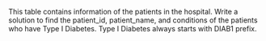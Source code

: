 This table contains information of the patients in the hospital. Write a solution to find the patient_id, patient_name, and conditions of the patients who have Type I Diabetes. Type I Diabetes always starts with DIAB1 prefix.
